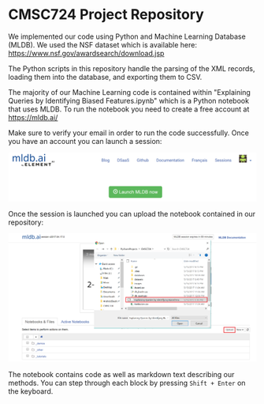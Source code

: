 # CMSC724 Project Repository

 We implemented our code using Python and Machine Learning Database (MLDB). We used the NSF dataset which is available here: https://www.nsf.gov/awardsearch/download.jsp

 The Python scripts in this repository handle the parsing of the XML records, loading them into the database, and exporting them to CSV.

 The majority of our Machine Learning code is contained within "Explaining Queries by Identifying Biased Features.ipynb" which is a Python notebook that uses MLDB. To run the notebook you need to create a free account at https://mldb.ai/

 Make sure to verify your email in order to run the code successfully. Once you have an account you can launch a session:

![alt text](images/main-screen.png)


Once the session is launched you can upload the notebook contained in our repository:

![alt text](images/upload-screen.png)

The notebook contains code as well as markdown text describing our methods. You can step through each block by pressing `Shift + Enter` on the keyboard.